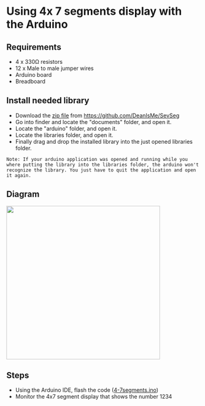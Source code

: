 # Using 4x 7 segments display with the Arduino

## Requirements
- 4 x 330Ω resistors
- 12 x Male to male jumper wires
- Arduino board
- Breadboard

## Install needed library

- Download the [zip file](https://github.com/DeanIsMe/SevSeg/archive/refs/heads/master.zip) from https://github.com/DeanIsMe/SevSeg 
- Go into finder and locate the "documents" folder, and open it. 
- Locate the "arduino" folder, and open it.
- Locate the libraries folder, and open it.
- Finally drag and drop the installed library into the just opened libraries folder.

```
Note: If your arduino application was opened and running while you where putting the library into the libraries folder, the arduino won't recognize the library. You just have to quit the application and open it again.
```

## Diagram

  <img src="https://github.com/estape11/arduino-workshop/blob/main/2-using-components/4-4-7segments/assets/4-7segments_diagram.png?raw=true" width="400">

## Steps
- Using the Arduino IDE, flash the code ([4-7segments.ino](https://github.com/estape11/arduino-workshop/blob/main/2-using-components/4-7segments/4-7segments.ino))
- Monitor the 4x7 segment display that shows the number 1234